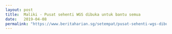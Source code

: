 ```yaml
---
layout: post
title:  Maliki - Pusat sehenti WGS dibuka untuk bantu semua
date:   2019-04-08
permalink: "https://www.beritaharian.sg/setempat/pusat-sehenti-wgs-dibuka-untuk-bantu-semua-maliki"
---
```

